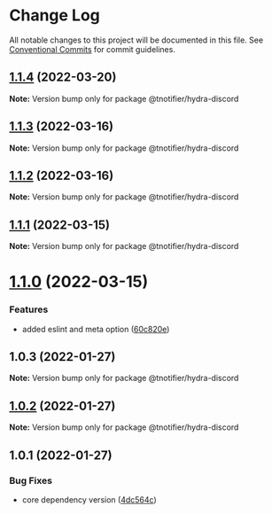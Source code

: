 # Change Log

All notable changes to this project will be documented in this file.
See [Conventional Commits](https://conventionalcommits.org) for commit guidelines.

## [1.1.4](https://github.com/tnotifier/hydra/compare/@tnotifier/hydra-discord@1.1.3...@tnotifier/hydra-discord@1.1.4) (2022-03-20)

**Note:** Version bump only for package @tnotifier/hydra-discord





## [1.1.3](https://github.com/tnotifier/hydra/compare/@tnotifier/hydra-discord@1.1.2...@tnotifier/hydra-discord@1.1.3) (2022-03-16)

**Note:** Version bump only for package @tnotifier/hydra-discord





## [1.1.2](https://github.com/tnotifier/hydra/compare/@tnotifier/hydra-discord@1.1.1...@tnotifier/hydra-discord@1.1.2) (2022-03-16)

**Note:** Version bump only for package @tnotifier/hydra-discord





## [1.1.1](https://github.com/tnotifier/hydra/compare/@tnotifier/hydra-discord@1.1.0...@tnotifier/hydra-discord@1.1.1) (2022-03-15)

**Note:** Version bump only for package @tnotifier/hydra-discord





# [1.1.0](https://github.com/tnotifier/hydra/compare/@tnotifier/hydra-discord@1.0.3...@tnotifier/hydra-discord@1.1.0) (2022-03-15)


### Features

* added eslint and meta option ([60c820e](https://github.com/tnotifier/hydra/commit/60c820e6c53250cdf3d35925a269e2142e2e89cf))





## 1.0.3 (2022-01-27)

**Note:** Version bump only for package @tnotifier/hydra-discord





## [1.0.2](https://github.com/tnotifier/hydra/compare/@tnotifier/hydra-discord@1.0.1...@tnotifier/hydra-discord@1.0.2) (2022-01-27)

**Note:** Version bump only for package @tnotifier/hydra-discord





## 1.0.1 (2022-01-27)


### Bug Fixes

* core dependency version ([4dc564c](https://github.com/tnotifier/hydra/commit/4dc564cbff42c3780f0b32d1867a7dce97b27a28))
